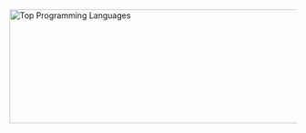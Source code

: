 
<img src="https://github-readme-stats.vercel.app/api/top-langs/?username=VulpesLag0pus&theme=tokyonight" width="600" height="200" alt="Top Programming Languages">
